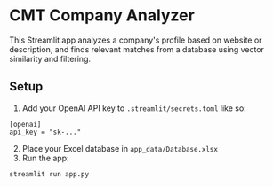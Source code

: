 # CMT Company Analyzer

This Streamlit app analyzes a company's profile based on website or description, and finds relevant matches from a database using vector similarity and filtering.

## Setup

1. Add your OpenAI API key to `.streamlit/secrets.toml` like so:

```
[openai]
api_key = "sk-..."
```

2. Place your Excel database in `app_data/Database.xlsx`
3. Run the app:

```
streamlit run app.py
```
